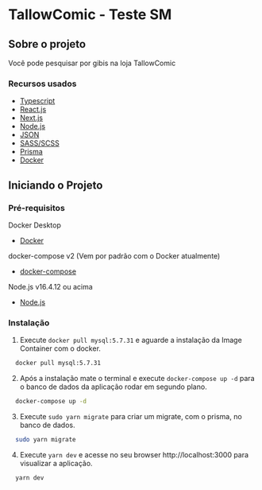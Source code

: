 # TallowComic - Teste SM

## Sobre o projeto

Você pode pesquisar por gibis na loja TallowComic

### Recursos usados

* [Typescript](https://www.typescriptlang.org/)
* [React.js](https://pt-br.reactjs.org/)
* [Next.js](https://nextjs.org/)
* [Node.js](https://nodejs.org/en/)
* [JSON](https://www.json.org/json-en.html)
* [SASS/SCSS](https://sass-lang.com/documentation/syntax)
* [Prisma](https://www.prisma.io/)
* [Docker](https://www.docker.com/)

## Iniciando o Projeto

### Pré-requisitos

Docker Desktop
* [Docker](https://www.docker.com/)

docker-compose v2 (Vem por padrão com o Docker atualmente)
* [docker-compose](https://docs.docker.com/compose/cli-command/)

Node.js v16.4.12 ou acima
* [Node.js](https://nodejs.org/)

### Instalação

1. Execute ```docker pull mysql:5.7.31``` e aguarde a instalação da Image Container com o docker.
  ```sh
    docker pull mysql:5.7.31
  ```

2. Após a instalação mate o terminal e execute ```docker-compose up -d``` para o banco de dados da aplicação rodar em segundo plano.
  ```sh
    docker-compose up -d
  ```

3. Execute ```sudo yarn migrate``` para criar um migrate, com o prisma, no banco de dados.
  ```sh
    sudo yarn migrate
  ```

4. Execute ```yarn dev``` e acesse no seu browser http://localhost:3000 para visualizar a aplicação.
  ```sh
    yarn dev
  ```
